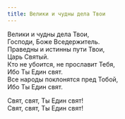 ```yaml
---
title: Велики и чудны дела Твои
---
```


Велики и чудны дела Твои,  
Господи, Боже Вседержитель.  
Праведны и истинны пути Твои,  
Царь Святый.  
Кто не убоится, не прославит Тебя,  
Ибо Ты Един свят.  
Все народы поклонятся пред Тобой,  
Ибо Ты Един свят.

Свят, свят, Ты Един свят!  
Свят, свят, Ты Един свят!
